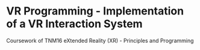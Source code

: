 # VR Programming - Implementation of a VR Interaction System
Coursework of TNM16 eXtended Reality (XR) - Principles and Programming

